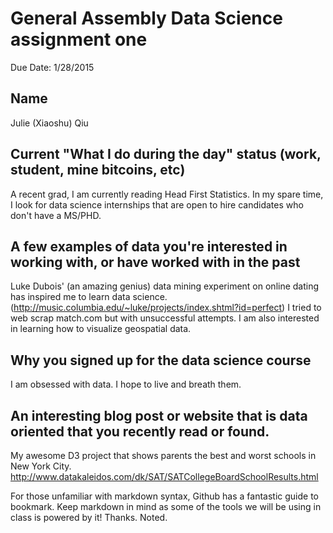 # General Assembly Data Science assignment one

Due Date: 1/28/2015

## Name
Julie (Xiaoshu) Qiu

## Current "What I do during the day" status (work, student, mine bitcoins, etc)
A recent grad, I am currently reading Head First Statistics.
In my spare time, I look for data science internships that are open to hire candidates who don't have a MS/PHD. 

## A few examples of data you're interested in working with, or have worked with in the past
Luke Dubois' (an amazing genius) data mining experiment on online dating has inspired me to learn data science. (http://music.columbia.edu/~luke/projects/index.shtml?id=perfect)
I tried to web scrap match.com but with unsuccessful attempts.
I am also interested in learning how to visualize geospatial data.

## Why you signed up for the data science course
I am obsessed with data. I hope to live and breath them. 

## An interesting blog post or website that is data oriented that you recently read or found.
My awesome D3 project that shows parents the best and worst schools in New York City. 
http://www.datakaleidos.com/dk/SAT/SATCollegeBoardSchoolResults.html

For those unfamiliar with markdown syntax, Github has a fantastic guide to bookmark. Keep markdown in mind as some of the tools we will be using in class is powered by it!
Thanks. Noted.
